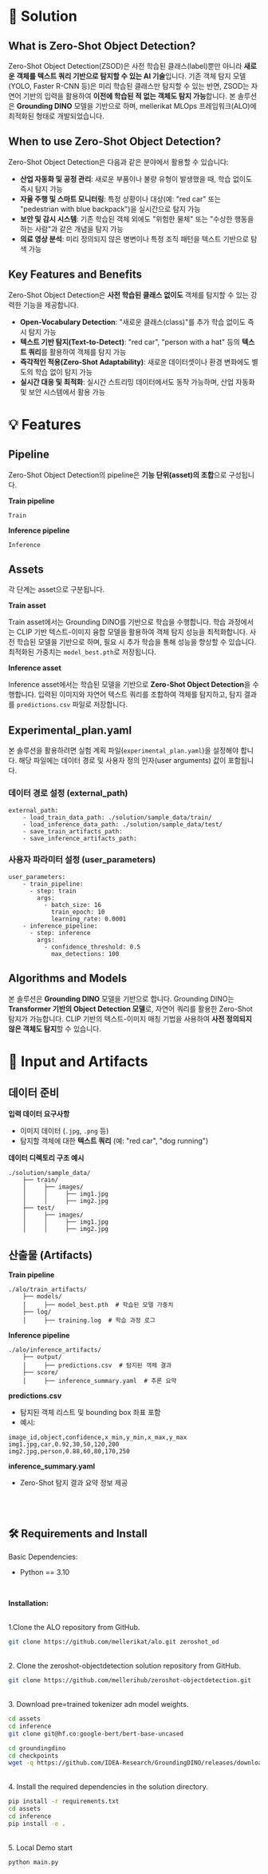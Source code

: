 # 📖 Solution

## What is Zero-Shot Object Detection?

Zero-Shot Object Detection(ZSOD)은 사전 학습된 클래스(label)뿐만 아니라 **새로운 객체를 텍스트 쿼리 기반으로 탐지할 수 있는 AI 기술**입니다. 기존 객체 탐지 모델(YOLO, Faster R-CNN 등)은 미리 학습된 클래스만 탐지할 수 있는 반면, ZSOD는 자연어 기반의 입력을 활용하여 **이전에 학습된 적 없는 객체도 탐지 가능**합니다. 본 솔루션은 **Grounding DINO** 모델을 기반으로 하며, mellerikat MLOps 프레임워크(ALO)에 최적화된 형태로 개발되었습니다.

## When to use Zero-Shot Object Detection?

Zero-Shot Object Detection은 다음과 같은 분야에서 활용할 수 있습니다:

- **산업 자동화 및 공정 관리**: 새로운 부품이나 불량 유형이 발생했을 때, 학습 없이도 즉시 탐지 가능
- **자율 주행 및 스마트 모니터링**: 특정 상황이나 대상(예: "red car" 또는 "pedestrian with blue backpack")을 실시간으로 탐지 가능
- **보안 및 감시 시스템**: 기존 학습된 객체 외에도 "위험한 물체" 또는 "수상한 행동을 하는 사람"과 같은 개념을 탐지 가능
- **의료 영상 분석**: 미리 정의되지 않은 병변이나 특정 조직 패턴을 텍스트 기반으로 탐색 가능

## Key Features and Benefits

Zero-Shot Object Detection은 **사전 학습된 클래스 없이도** 객체를 탐지할 수 있는 강력한 기능을 제공합니다.

- **Open-Vocabulary Detection**: "새로운 클래스(class)"를 추가 학습 없이도 즉시 탐지 가능
- **텍스트 기반 탐지(Text-to-Detect)**: "red car", "person with a hat" 등의 **텍스트 쿼리**를 활용하여 객체를 탐지 가능
- **즉각적인 적용(Zero-Shot Adaptability)**: 새로운 데이터셋이나 환경 변화에도 별도의 학습 없이 탐지 가능
- **실시간 대응 및 최적화**: 실시간 스트리밍 데이터에서도 동작 가능하며, 산업 자동화 및 보안 시스템에서 활용 가능

# 💡 Features

## Pipeline

Zero-Shot Object Detection의 pipeline은 **기능 단위(asset)의 조합**으로 구성됩니다.

**Train pipeline**
```
Train
```

**Inference pipeline**
```
Inference
```

## Assets

각 단계는 asset으로 구분됩니다.

**Train asset**

Train asset에서는 Grounding DINO를 기반으로 학습을 수행합니다. 학습 과정에서는 CLIP 기반 텍스트-이미지 융합 모델을 활용하여 객체 탐지 성능을 최적화합니다. 사전 학습된 모델을 기반으로 하며, 필요 시 추가 학습을 통해 성능을 향상할 수 있습니다. 최적화된 가중치는 `model_best.pth`로 저장됩니다.

**Inference asset**

Inference asset에서는 학습된 모델을 기반으로 **Zero-Shot Object Detection**을 수행합니다. 입력된 이미지와 자연어 텍스트 쿼리를 조합하여 객체를 탐지하고, 탐지 결과를 `predictions.csv` 파일로 저장합니다.

## Experimental_plan.yaml

본 솔루션을 활용하려면 실험 계획 파일(`experimental_plan.yaml`)을 설정해야 합니다. 해당 파일에는 데이터 경로 및 사용자 정의 인자(user arguments) 값이 포함됩니다.

### 데이터 경로 설정 (external_path)
```
external_path:
    - load_train_data_path: ./solution/sample_data/train/
    - load_inference_data_path: ./solution/sample_data/test/
    - save_train_artifacts_path:
    - save_inference_artifacts_path:
```

### 사용자 파라미터 설정 (user_parameters)
```
user_parameters:
    - train_pipeline:
      - step: train
        args:
          - batch_size: 16
            train_epoch: 10
            learning_rate: 0.0001
    - inference_pipeline:
      - step: inference
        args:
          - confidence_threshold: 0.5
            max_detections: 100
```

## Algorithms and Models

본 솔루션은 **Grounding DINO** 모델을 기반으로 합니다. Grounding DINO는 **Transformer 기반의 Object Detection 모델**로, 자연어 쿼리를 활용한 Zero-Shot 탐지가 가능합니다. CLIP 기반의 텍스트-이미지 매칭 기법을 사용하여 **사전 정의되지 않은 객체도 탐지**할 수 있습니다.

# 📂 Input and Artifacts

## 데이터 준비

**입력 데이터 요구사항**
- 이미지 데이터 (`.jpg`, `.png` 등)
- 탐지할 객체에 대한 **텍스트 쿼리** (예: "red car", "dog running")

**데이터 디렉토리 구조 예시**
```
./solution/sample_data/
    ├── train/
    │     ├── images/
    │     │     ├── img1.jpg
    │     │     ├── img2.jpg
    ├── test/
    │     ├── images/
    │     │     ├── img1.jpg
    │     │     ├── img2.jpg
```

## 산출물 (Artifacts)

**Train pipeline**
```
./alo/train_artifacts/
    ├── models/
    │     ├── model_best.pth  # 학습된 모델 가중치
    ├── log/
    │     ├── training.log  # 학습 과정 로그
```

**Inference pipeline**
```
./alo/inference_artifacts/
    ├── output/
    │     ├── predictions.csv  # 탐지된 객체 결과
    ├── score/
    │     ├── inference_summary.yaml  # 추론 요약
```

**predictions.csv**
- 탐지된 객체 리스트 및 bounding box 좌표 포함
- 예시:
```
image_id,object,confidence,x_min,y_min,x_max,y_max
img1.jpg,car,0.92,30,50,120,200
img2.jpg,person,0.88,60,80,170,250
```

**inference_summary.yaml**
- Zero-Shot 탐지 결과 요약 정보 제공


<br>
<br>


## :hammer_and_wrench:  Requirements and Install 

Basic Dependencies:

* Python == 3.10
<br>

**Installation:**

<br>
1.Clone the ALO repository from GitHub.

```bash
git clone https://github.com/mellerikat/alo.git zeroshot_od
```

<br>
2. Clone the zeroshot-objectdetection solution repository from GitHub.

```bash
git clone https://github.com/mellerihub/zeroshot-objectdetection.git
```

<br>
3. Download pre=trained tokenizer adn model weights.

```bash
cd assets
cd inference
git clone git@hf.co:google-bert/bert-base-uncased

cd groundingdino
cd checkpoints
wget -q https://github.com/IDEA-Research/GroundingDINO/releases/download/v0.1.0-alpha/groundingdino_swint_ogc.pth
```

<br>
4. Install the required dependencies in the solution directory.

```bash
pip install -r requirements.txt
cd assets
cd inference
pip install -e .
```

<br>
5. Local Demo start

```bash
python main.py
```

